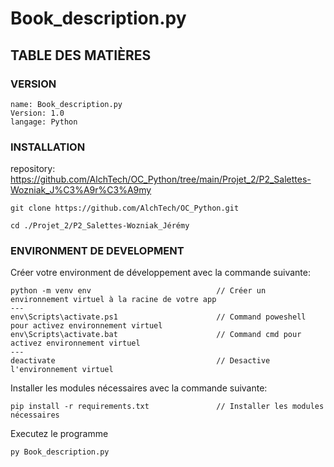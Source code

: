 # Book_description.py

## TABLE DES MATIÈRES

### VERSION

```TEXTE
name: Book_description.py
Version: 1.0
langage: Python
```

### INSTALLATION

repository: https://github.com/AlchTech/OC_Python/tree/main/Projet_2/P2_Salettes-Wozniak_J%C3%A9r%C3%A9my

```code
git clone https://github.com/AlchTech/OC_Python.git

cd ./Projet_2/P2_Salettes-Wozniak_Jérémy
```

### ENVIRONMENT DE DEVELOPMENT

Créer votre environment de développement avec la commande suivante:

```code
python -m venv env                            // Créer un environnement virtuel à la racine de votre app
---
env\Scripts\activate.ps1                      // Command poweshell pour activez environnement virtuel
env\Scripts\activate.bat                      // Command cmd pour activez environnement virtuel
---
deactivate                                    // Desactive l'environnement virtuel
```

Installer les modules nécessaires avec la commande suivante:

```code
pip install -r requirements.txt               // Installer les modules nécessaires
```

Executez le programme
```code
py Book_description.py
```
